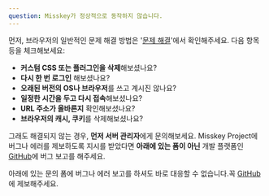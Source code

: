 ```yaml
---
question: Misskey가 정상적으로 동작하지 않습니다.
---
```


먼저, 브라우저의 일반적인 문제 해결 방법은 '[문제 해결](/docs/for-users/resources/troubleshooting/)'에서 확인해주세요. 다음 항목 등을 체크해보세요:

- **커스텀 CSS 또는 플러그인을 삭제**해보셨나요?
- **다시 한 번 로그인** 해보셨나요?
- **오래된 버전의 OS나 브라우저**를 쓰고 계시진 않나요?
- **일정한 시간을 두고 다시 접속**해보셨나요?
- **URL 주소가 올바른지** 확인해보셨나요?
- **브라우저의 캐시, 쿠키**를 삭제해보셨나요?

그래도 해결되지 않는 경우, **먼저 서버 관리자**에게 문의해보세요.
Misskey Project에 버그나 에러를 제보하도록 지시를 받았다면 **아래에 있는 폼이 아닌** 개발 플랫폼인 [GitHub](https://github.com/misskey-dev/misskey/issues/new/choose)에 버그 보고를 해주세요.

아래에 있는 문의 폼에 버그나 에러 보고를 하셔도 바로 대응할 수 없습니다.꼭 [GitHub](https://github.com/misskey-dev/misskey/issues/new/choose)에 제보해주세요.
